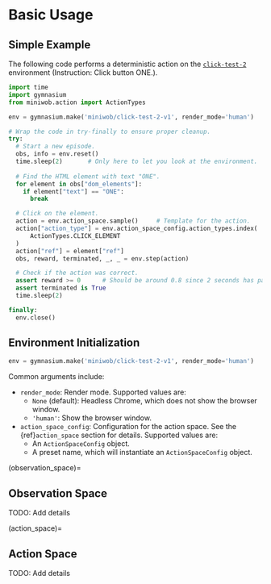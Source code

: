 # Basic Usage

## Simple Example

The following code performs a deterministic action on the
[`click-test-2`](/environments/click-test-2) environment
(Instruction: Click button ONE.).

```python
import time
import gymnasium
from miniwob.action import ActionTypes

env = gymnasium.make('miniwob/click-test-2-v1', render_mode='human')

# Wrap the code in try-finally to ensure proper cleanup.
try:
  # Start a new episode.
  obs, info = env.reset()
  time.sleep(2)       # Only here to let you look at the environment.
  
  # Find the HTML element with text "ONE".
  for element in obs["dom_elements"]:
    if element["text"] == "ONE":
      break

  # Click on the element.
  action = env.action_space.sample()     # Template for the action.
  action["action_type"] = env.action_space_config.action_types.index(
      ActionTypes.CLICK_ELEMENT
  )
  action["ref"] = element["ref"]
  obs, reward, terminated, _, _ = env.step(action)

  # Check if the action was correct. 
  assert reward >= 0      # Should be around 0.8 since 2 seconds has passed.
  assert terminated is True
  time.sleep(2)

finally:
  env.close()
```

## Environment Initialization

```python
env = gymnasium.make('miniwob/click-test-2-v1', render_mode='human')
```

Common arguments include:

* `render_mode`: Render mode. Supported values are:
    - `None` (default): Headless Chrome, which does not show the browser window.
    - `'human'`: Show the browser window.
* `action_space_config`: Configuration for the action space.
  See the {ref}`action_space` section for details.
  Supported values are:
    - An `ActionSpaceConfig` object.
    - A preset name, which will instantiate an `ActionSpaceConfig` object.

(observation_space)=
## Observation Space

TODO: Add details

(action_space)=
## Action Space

TODO: Add details
